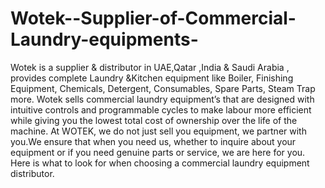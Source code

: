 # Wotek--Supplier-of-Commercial-Laundry-equipments-
 Wotek is a supplier &amp; distributor in UAE,Qatar ,India &amp; Saudi Arabia  , provides complete Laundry &amp;Kitchen equipment like Boiler, Finishing Equipment, Chemicals, Detergent, Consumables, Spare Parts, Steam Trap more.
Wotek sells commercial laundry equipment’s that are designed with intuitive controls and programmable cycles to make labour more efficient while giving you the lowest total cost of ownership over the life of the machine. At WOTEK, we do not just sell you equipment, we partner with you.We ensure that when you need us, whether to inquire about your equipment or if you need genuine parts or service, we are here for you. Here is what to look for when choosing a commercial laundry equipment distributor. 
